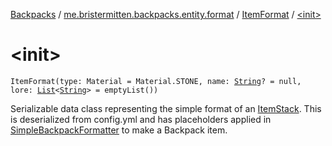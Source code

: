 [Backpacks](../../index.md) / [me.bristermitten.backpacks.entity.format](../index.md) / [ItemFormat](index.md) / [&lt;init&gt;](./-init-.md)

# &lt;init&gt;

`ItemFormat(type: Material = Material.STONE, name: `[`String`](https://kotlinlang.org/api/latest/jvm/stdlib/kotlin/-string/index.html)`? = null, lore: `[`List`](https://kotlinlang.org/api/latest/jvm/stdlib/kotlin.collections/-list/index.html)`<`[`String`](https://kotlinlang.org/api/latest/jvm/stdlib/kotlin/-string/index.html)`> = emptyList())`

Serializable data class representing the simple format of an [ItemStack](#).
This is deserialized from config.yml and has placeholders applied in [SimpleBackpackFormatter](#)
to make a Backpack item.


